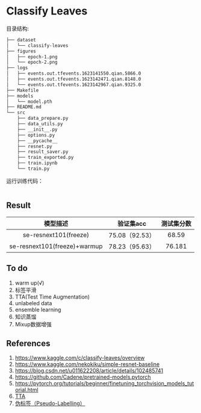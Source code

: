 # Classify Leaves

目录结构:

```bash
├── dataset
│   └── classify-leaves
├── figures
│   ├── epoch-1.png
│   └── epoch-2.png
├── logs
│   ├── events.out.tfevents.1623141550.qian.5866.0
│   ├── events.out.tfevents.1623142471.qian.8148.0
│   └── events.out.tfevents.1623142967.qian.9325.0
├── Makefile
├── models
│   └── model.pth
├── README.md
└── src
    ├── data_prepare.py
    ├── data_utils.py
    ├── __init__.py
    ├── options.py
    ├── __pycache__
    ├── resnet.py
    ├── result_saver.py
    ├── train_exported.py
    ├── train.ipynb
    └── train.py
```

运行训练代码：

```bash

```

## Result

| 模型描述 | 验证集acc | 测试集分数 |
| :----:| :----: | :----: |
| se-resnext101(freeze) | 75.08（92.53） | 68.59 |
| se-resnext101(freeze)+warmup | 78.23（95.63） | 76.181 |

## To do

1. warm up(√)
2. 标签平滑
3. TTA(Test Time Augmentation)
4. unlabeled data
5. ensemble learning
6. 知识蒸馏
7. Mixup数据增强

## References

1. https://www.kaggle.com/c/classify-leaves/overview
2. https://www.kaggle.com/nekokiku/simple-resnet-baseline
3. https://blog.csdn.net/u011622208/article/details/102485741
4. https://github.com/Cadene/pretrained-models.pytorch
5. https://pytorch.org/tutorials/beginner/finetuning_torchvision_models_tutorial.html
6. [TTA](https://mp.weixin.qq.com/s/rLSmHSTsQiqTulup6F3v7A)
7. [伪标签（Pseudo-Labelling）](https://mp.weixin.qq.com/s/eRCNxHn4MEblRcXenKIBuA)
